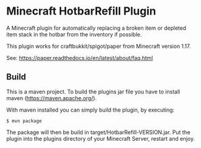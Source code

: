 # Minecraft HotbarRefill Plugin
A Minecraft plugin for automatically replacing a broken item or depleted item stack in the hotbar from the inventory if possible.

This plugin works for craftbukkit/spigot/paper from Minecraft version 1.17.

See: https://paper.readthedocs.io/en/latest/about/faq.html

## Build
This is a maven project. To build the plugins jar file you have to install maven (https://maven.apache.org/).

With maven installed you can simply build the plugin, by executing:
```shell
$ mvn package
```

The package will then be build in target/HotbarRefill-VERSION.jar. Put the plugin into the
plugins directory of your Minecraft Server, restart and enjoy.